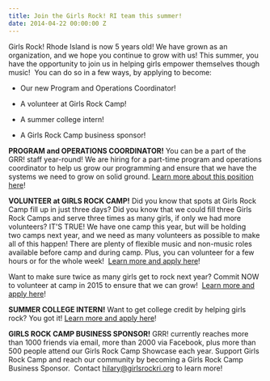 ```yaml
---
title: Join the Girls Rock! RI team this summer!
date: 2014-04-22 00:00:00 Z
---
```


Girls Rock! Rhode Island is now 5 years old! We have grown as an organization, and we hope you continue to grow with us! This summer, you have the opportunity to join us in helping girls empower themselves though music!  You can do so in a few ways, by applying to become:

- Our new Program and Operations Coordinator!

- A volunteer at Girls Rock Camp!

- A summer college intern!

- A Girls Rock Camp business sponsor!

**PROGRAM and OPERATIONS COORDINATOR!** You can be a part of the GRR! staff year-round! We are hiring for a part-time program and operations coordinator to help us grow our programming and ensure that we have the systems we need to grow on solid ground. [Learn more about this position here](http://girlsrockri.org/join-our-team/)!

**VOLUNTEER at GIRLS ROCK CAMP!** Did you know that spots at Girls Rock Camp fill up in just three days? Did you know that we could fill three Girls Rock Camps and serve three times as many girls, if only we had more volunteers? IT'S TRUE! We have one camp this year, but will be holding two camps next year, and we need as many volunteers as possible to make all of this happen! There are plenty of flexible music and non-music roles available before camp and during camp. Plus, you can volunteer for a few hours or for the whole week!  [Learn more and apply here](http://girlsrockri.org/volunteer/)!

Want to make sure twice as many girls get to rock next year? Commit NOW to volunteer at camp in 2015 to ensure that we can grow!  [Learn more and apply here](https://docs.google.com/forms/d/1KhuEelgGUyVtfTaDjdXHjGlKMoxiO7jGkkGRueE_p6k/viewform)!

**SUMMER COLLEGE INTERN!** Want to get college credit by helping girls rock? You got it! [Learn more and apply here](http://girlsrockri.org/join-our-team/)!

**GIRLS ROCK CAMP BUSINESS SPONSOR!** GRR! currently reaches more than 1000 friends via email, more than 2000 via Facebook, plus more than 500 people attend our Girls Rock Camp Showcase each year. Support Girls Rock Camp and reach our community by becoming a Girls Rock Camp Business Sponsor.  Contact hilary@girlsrockri.org to learn more!
